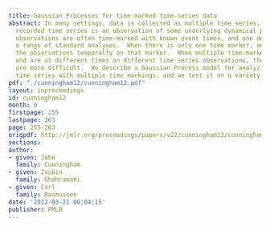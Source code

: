 ```yaml
---
title: Gaussian Processes for time-marked time-series data
abstract: In many settings, data is collected as multiple time series, where each
  recorded time series is an observation of some underlying dynamical process of interest.  These
  observations are often time-marked with known event times, and one desires to do
  a range of standard analyses.  When there is only one time marker, one simply aligns
  the observations temporally on that marker.  When multiple time-markers are present
  and are at different times on different time series observations, these analyses
  are more difficult.  We describe a Gaussian Process model for analyzing multiple
  time series with multiple time markings, and we test it on a variety of data.
pdf: "./cunningham12/cunningham12.pdf"
layout: inproceedings
id: cunningham12
month: 0
firstpage: 255
lastpage: 263
page: 255-263
origpdf: http://jmlr.org/proceedings/papers/v22/cunningham12/cunningham12.pdf
sections: 
author:
- given: John
  family: Cunningham
- given: Zoubin
  family: Ghahramani
- given: Carl
  family: Rasmussen
date: '2012-03-21 00:04:15'
publisher: PMLR
---
```

